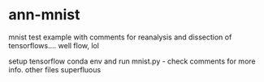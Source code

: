 # ann-mnist
mnist test example with comments for reanalysis and dissection of tensorflows.... well flow, lol

setup tensorflow conda env and run mnist.py - check comments for more info. other files superfluous
